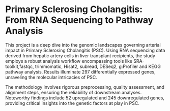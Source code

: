 # Primary Sclerosing Cholangitis: From RNA Sequencing to Pathway Analysis

This project is a deep dive into the genomic landscapes governing arterial impact in Primary Sclerosing Cholangitis (PSC). Using RNA sequencing data derived from hepatic artery cells in liver transplant recipients, the study employs a robust analysis workflow encompassing tools like SRA-toolkit,fastqc, trimmomatic, Hisat2, subread, DESeq2, g:Profiler and KEGG pathway analysis. Results illuminate 297 differentially expressed genes, unraveling the molecular intricacies of PSC.

The methodology involves rigorous preprocessing, quality assessment, and alignment steps, ensuring the reliability of downstream analyses. Noteworthy findings include 52 upregulated and 245 downregulated genes, providing critical insights into the genetic factors at play in PSC.
